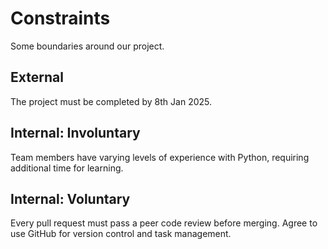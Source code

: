 <!-- this template is for inspiration, feel free to change it however you like! -->

# Constraints

Some boundaries around our project.

## External

The project must be completed by 8th Jan 2025.

<!--
  constraints coming from the outside that your team has no control over:
  - project deadlines
  - number of unit tests required to pass a code review
  - technologies (sometimes a client will tell you what to use)
  - power or connectivity
  - ...
-->

## Internal: Involuntary

Team members have varying levels of experience with Python, requiring additional time for learning.
<!--
  constraints that come from within your team, and you have no control over:
  - each of your individual skill levels
  - amount of time available to work on the project
-->

## Internal: Voluntary

Every pull request must pass a peer code review before merging.
Agree to use GitHub for version control and task management.

<!--
  constraints that your team decided on to help scope the project. they may include:
  - coding style & conventions
  - agree on a code review checklist for the project repository
  - the number of hours you want to spend working
  - only using the colors black and white
-->
